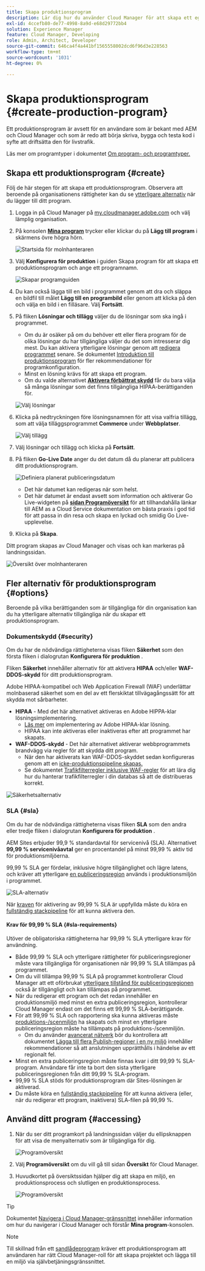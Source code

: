 ```yaml
---
title: Skapa produktionsprogram
description: Lär dig hur du använder Cloud Manager för att skapa ett eget produktionsprogram för livstrafik.
exl-id: 4ccefb80-de77-4998-8a9d-e68d29772bb4
solution: Experience Manager
feature: Cloud Manager, Developing
role: Admin, Architect, Developer
source-git-commit: 646ca4f4a441bf1565558002dcd6f96d3e228563
workflow-type: tm+mt
source-wordcount: '1031'
ht-degree: 0%

---
```



# Skapa produktionsprogram {#create-production-program}

Ett produktionsprogram är avsett för en användare som är bekant med AEM och Cloud Manager och som är redo att börja skriva, bygga och testa kod i syfte att driftsätta den för livstrafik.

Läs mer om programtyper i dokumentet [Om program- och programtyper.](program-types.md)

## Skapa ett produktionsprogram {#create}

Följ de här stegen för att skapa ett produktionsprogram. Observera att beroende på organisationens rättigheter kan du se [ytterligare alternativ](#options) när du lägger till ditt program.

1. Logga in på Cloud Manager på [my.cloudmanager.adobe.com](https://my.cloudmanager.adobe.com/) och välj lämplig organisation.

1. På konsolen **[Mina program](/help/implementing/cloud-manager/navigation.md#my-programs)** trycker eller klickar du på **Lägg till program** i skärmens övre högra hörn.

   ![Startsida för molnhanteraren](assets/log-in.png)

1. Välj **Konfigurera för produktion** i guiden Skapa program för att skapa ett produktionsprogram och ange ett programnamn.

   ![Skapar programguiden](assets/create-production-program.png)

1. Du kan också lägga till en bild i programmet genom att dra och släppa en bildfil till målet **Lägg till en programbild** eller genom att klicka på den och välja en bild i en filläsare. Välj **Fortsätt**.

1. På fliken **Lösningar och tillägg** väljer du de lösningar som ska ingå i programmet.

   * Om du är osäker på om du behöver ett eller flera program för de olika lösningar du har tillgängliga väljer du det som intresserar dig mest. Du kan aktivera ytterligare lösningar genom att [redigera programmet](/help/implementing/cloud-manager/getting-access-to-aem-in-cloud/editing-programs.md) senare. Se dokumentet [Introduktion till produktionsprogram](/help/implementing/cloud-manager/getting-access-to-aem-in-cloud/introduction-production-programs.md) för fler rekommendationer för programkonfiguration.
   * Minst en lösning krävs för att skapa ett program.
   * Om du valde alternativet **[Aktivera förbättrat skydd](#security)** får du bara välja så många lösningar som det finns tillgängliga HIPAA-berättiganden för.

   ![Välj lösningar](assets/setup-prod-select.png)

1. Klicka på nedtryckningen före lösningsnamnen för att visa valfria tillägg, som att välja tilläggsprogrammet **Commerce** under **Webbplatser**.

   ![Välj tillägg](assets/setup-prod-commerce.png)

1. Välj lösningar och tillägg och klicka på **Fortsätt**.

1. På fliken **Go-Live Date** anger du det datum då du planerar att publicera ditt produktionsprogram.

   ![Definiera planerat publiceringsdatum](assets/set-up-go-live.png)

   * Det här datumet kan redigeras när som helst.
   * Det här datumet är endast avsett som information och aktiverar Go Live-widgeten på [**sidan Programöversikt**](/help/implementing/cloud-manager/getting-access-to-aem-in-cloud/editing-programs.md#program-overview) för att tillhandahålla länkar till AEM as a Cloud Service dokumentation om bästa praxis i god tid för att passa in din resa och skapa en lyckad och smidig Go Live-upplevelse.

1. Klicka på **Skapa**.

Ditt program skapas av Cloud Manager och visas och kan markeras på landningssidan.

![Översikt över molnhanteraren](assets/navigate-cm.png)

## Fler alternativ för produktionsprogram {#options}

Beroende på vilka berättiganden som är tillgängliga för din organisation kan du ha ytterligare alternativ tillgängliga när du skapar ett produktionsprogram.

### Dokumentskydd {#security}

Om du har de nödvändiga rättigheterna visas fliken **Säkerhet** som den första fliken i dialogrutan **Konfigurera för produktion** .

Fliken **Säkerhet** innehåller alternativ för att aktivera **HIPAA** och/eller **WAF-DDOS-skydd** för ditt produktionsprogram.

Adobe HIPAA-kompatibel och Web Application Firewall (WAF) underlättar molnbaserad säkerhet som en del av ett flerskiktat tillvägagångssätt för att skydda mot sårbarheter.

* **HIPAA** - Med det här alternativet aktiveras en Adobe HIPPA-klar lösningsimplementering.
   * [Läs mer](https://www.adobe.com/go/hipaa-ready) om implementering av Adobe HIPAA-klar lösning.
   * HIPAA kan inte aktiveras eller inaktiveras efter att programmet har skapats.
* **WAF-DDOS-skydd** - Det här alternativet aktiverar webbprogrammets brandvägg via regler för att skydda ditt program.
   * När den har aktiverats kan WAF-DDOS-skyddet sedan konfigureras genom att en [icke-produktionspipeline skapas.](/help/implementing/cloud-manager/configuring-pipelines/configuring-non-production-pipelines.md)
   * Se dokumentet [Trafikfilterregler inklusive WAF-regler](/help/security/traffic-filter-rules-including-waf.md) för att lära dig hur du hanterar trafikfilterregler i din databas så att de distribueras korrekt.

![Säkerhetsalternativ](assets/create-production-program-security.png)

### SLA {#sla}

Om du har de nödvändiga rättigheterna visas fliken **SLA** som den andra eller tredje fliken i dialogrutan **Konfigurera för produktion** .

AEM Sites erbjuder 99,9 % standardavtal för servicenivå (SLA). Alternativet **99,99 % servicenivåavtal** ger en procentandel på minst 99,99 % aktiv tid för produktionsmiljöerna.

99,99 % SLA ger fördelar, inklusive högre tillgänglighet och lägre latens, och kräver att ytterligare [en publiceringsregion](/help/implementing/cloud-manager/manage-environments.md#multiple-regions) används i produktionsmiljön i programmet.

![SLA-alternativ](assets/create-production-program-sla.png)

När [kraven](#sla-requirements) för aktivering av 99,99 % SLA är uppfyllda måste du köra en [fullständig stackpipeline](/help/implementing/cloud-manager/configuring-pipelines/configuring-production-pipelines.md) för att kunna aktivera den.

#### Krav för 99,99 % SLA {#sla-requirements}

Utöver de obligatoriska rättigheterna har 99,99 % SLA ytterligare krav för användning.

* Både 99,99 % SLA och ytterligare rättigheter för publiceringsregioner måste vara tillgängliga för organisationen när 99,99 % SLA tillämpas på programmet.
* Om du vill tillämpa 99,99 % SLA på programmet kontrollerar Cloud Manager att ett oförbrukat [ytterligare tillstånd för publiceringsregionen](/help/implementing/cloud-manager/manage-environments.md#multiple-regions) också är tillgängligt och kan tillämpas på programmet.
* När du redigerar ett program och det redan innehåller en produktionsmiljö med minst en extra publiceringsregion, kontrollerar Cloud Manager endast om det finns ett 99,99 % SLA-berättigande.
* För att 99,99 % SLA och rapportering ska kunna aktiveras måste [produktions-/scenmiljön](/help/implementing/cloud-manager/manage-environments.md#adding-environments) ha skapats och minst en ytterligare publiceringsregion måste ha tillämpats på produktions-/scenmiljön.
   * Om du använder [avancerat nätverk](/help/security/configuring-advanced-networking.md) bör du kontrollera att dokumentet [Lägga till flera Publish-regioner i en ny miljö](/help/implementing/cloud-manager/manage-environments.md#adding-regions) innehåller rekommendationer så att anslutningen upprätthålls i händelse av ett regionalt fel.
* Minst en extra publiceringsregion måste finnas kvar i ditt 99,99 % SLA-program. Användare får inte ta bort den sista ytterligare publiceringsregionen från ditt 99,99 % SLA-program.
* 99,99 % SLA stöds för produktionsprogram där Sites-lösningen är aktiverad.
* Du måste köra en [fullständig stackpipeline](/help/implementing/cloud-manager/configuring-pipelines/configuring-production-pipelines.md) för att kunna aktivera (eller, när du redigerar ett program, inaktivera) SLA-filen på 99,99 %.

## Använd ditt program {#accessing}

1. När du ser ditt programkort på landningssidan väljer du ellipsknappen för att visa de menyalternativ som är tillgängliga för dig.

   ![Programöversikt](assets/program-overview.png)

1. Välj **Programöversikt** om du vill gå till sidan **Översikt** för Cloud Manager.

1. Huvudkortet på översiktssidan hjälper dig att skapa en miljö, en produktionsprocess och slutligen en produktionsprocess.

   ![Programöversikt](assets/set-up-prod5.png)

>[!TIP]
>
>Dokumentet [Navigera i Cloud Manager-gränssnittet](/help/implementing/cloud-manager/navigation.md) innehåller information om hur du navigerar i Cloud Manager och förstår **Mina program**-konsolen.

>[!NOTE]
>
>Till skillnad från ett [sandlådeprogram](introduction-sandbox-programs.md#auto-creation) kräver ett produktionsprogram att användaren har rätt Cloud Manager-roll för att skapa projektet och lägga till en miljö via självbetjäningsgränssnittet.
